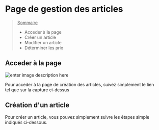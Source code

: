 # Page de gestion des articles
> <u>Sommaire</u>
> - Acceder à la page
>  - Créer un article
>  - Modifier un article
>  - Déterminer les prix
## Acceder à la page
![enter image description here](https://github.com/gouchere/documentation_lymytz_erp/blob/main/assets/article/acces_a_la_page.png?raw=true)

<p>
Pour acceder à la page de création des articles, suivez simplement le lien tel que sur la capture ci-dessus
</p>

## Création d'un article
<p>
	Pour créer un article, vous pouvez simplement suivre les étapes simple indiqués ci-dessous. 
</p>

